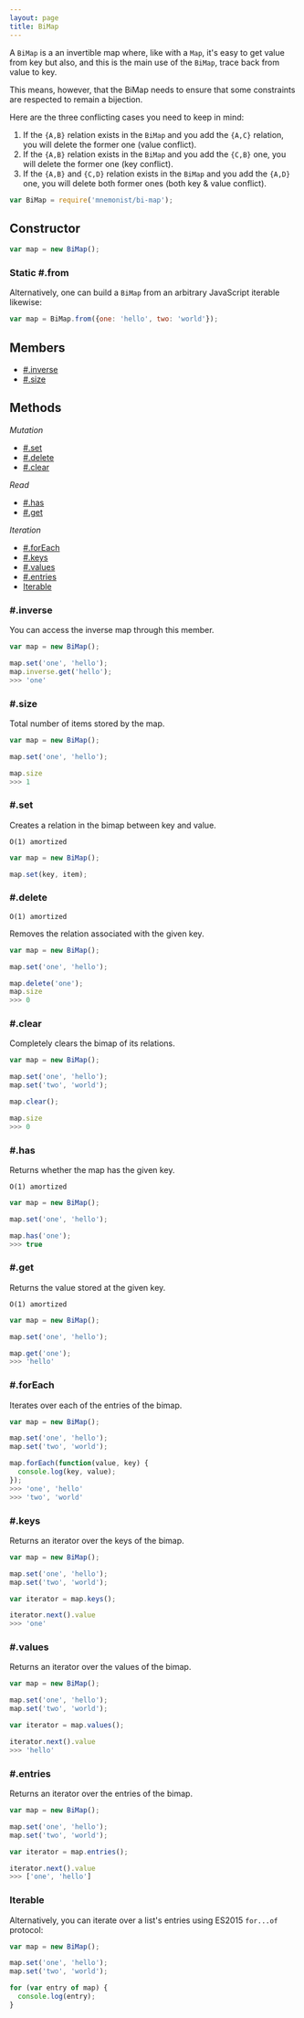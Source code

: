 ```yaml
---
layout: page
title: BiMap
---
```


A `BiMap` is a an invertible map where, like with a `Map`, it's easy to get value from key but also, and this is the main use of the `BiMap`, trace back from value to key.

This means, however, that the BiMap needs to ensure that some constraints are respected to remain a bijection.

Here are the three conflicting cases you need to keep in mind:

1. If the `{A,B}` relation exists in the `BiMap` and you add the `{A,C}` relation, you will delete the former one (value conflict).
2. If the `{A,B}` relation exists in the `BiMap` and you add the `{C,B}` one, you will delete the former one (key conflict).
3. If the `{A,B}` and `{C,D}` relation exists in the `BiMap` and you add the `{A,D}` one, you will delete both former ones (both key & value conflict).

```js
var BiMap = require('mnemonist/bi-map');
```

## Constructor

```js
var map = new BiMap();
```

### Static #.from

Alternatively, one can build a `BiMap` from an arbitrary JavaScript iterable likewise:

```js
var map = BiMap.from({one: 'hello', two: 'world'});
```

## Members

* [#.inverse](#inverse)
* [#.size](#size)

## Methods

*Mutation*

* [#.set](#set)
* [#.delete](#delete)
* [#.clear](#clear)

*Read*

* [#.has](#has)
* [#.get](#get)

*Iteration*

* [#.forEach](#foreach)
* [#.keys](#keys)
* [#.values](#values)
* [#.entries](#entries)
* [Iterable](#iterable)

### #.inverse

You can access the inverse map through this member.

```js
var map = new BiMap();

map.set('one', 'hello');
map.inverse.get('hello');
>>> 'one'
```

### #.size

Total number of items stored by the map.

```js
var map = new BiMap();

map.set('one', 'hello');

map.size
>>> 1
```

### #.set

Creates a relation in the bimap between key and value.

`O(1) amortized`

```js
var map = new BiMap();

map.set(key, item);
```

### #.delete

`O(1) amortized`

Removes the relation associated with the given key.

```js
var map = new BiMap();

map.set('one', 'hello');

map.delete('one');
map.size
>>> 0
```

### #.clear

Completely clears the bimap of its relations.

```js
var map = new BiMap();

map.set('one', 'hello');
map.set('two', 'world');

map.clear();

map.size
>>> 0
```

### #.has

Returns whether the map has the given key.

`O(1) amortized`

```js
var map = new BiMap();

map.set('one', 'hello');

map.has('one');
>>> true
```

### #.get

Returns the value stored at the given key.

`O(1) amortized`

```js
var map = new BiMap();

map.set('one', 'hello');

map.get('one');
>>> 'hello'
```

### #.forEach

Iterates over each of the entries of the bimap.

```js
var map = new BiMap();

map.set('one', 'hello');
map.set('two', 'world');

map.forEach(function(value, key) {
  console.log(key, value);
});
>>> 'one', 'hello'
>>> 'two', 'world'
```

### #.keys

Returns an iterator over the keys of the bimap.

```js
var map = new BiMap();

map.set('one', 'hello');
map.set('two', 'world');

var iterator = map.keys();

iterator.next().value
>>> 'one'
```

### #.values

Returns an iterator over the values of the bimap.

```js
var map = new BiMap();

map.set('one', 'hello');
map.set('two', 'world');

var iterator = map.values();

iterator.next().value
>>> 'hello'
```

### #.entries

Returns an iterator over the entries of the bimap.

```js
var map = new BiMap();

map.set('one', 'hello');
map.set('two', 'world');

var iterator = map.entries();

iterator.next().value
>>> ['one', 'hello']
```

### Iterable

Alternatively, you can iterate over a list's entries using ES2015 `for...of` protocol:

```js
var map = new BiMap();

map.set('one', 'hello');
map.set('two', 'world');

for (var entry of map) {
  console.log(entry);
}
```
